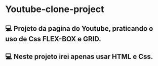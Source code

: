 # Youtube-clone-project
## 💻 Projeto da pagina do Youtube, praticando o uso de Css FLEX-BOX e GRID.
## 💻 Neste projeto irei apenas usar HTML e Css.
